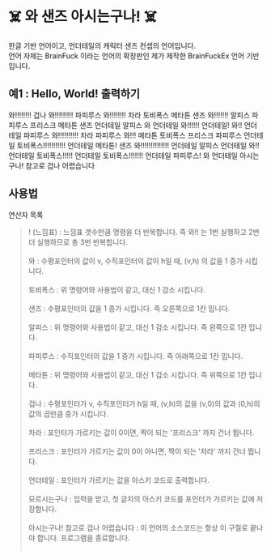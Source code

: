 # ☠️ 와 샌즈 아시는구나! ☠️

한글 기반 언어이고, 언더테일의 캐릭터 샌즈 컨셉의 언어입니다.<br>
언어 자체는 BrainFuck 이라는 언어의 확장판인 제가 제작한 BrainFuckEx 언어 기반입니다.

## 예1 : Hello, World! 출력하기

  와!!!!!!!! 겁나 와!!!!!!!!! 파피루스 와!!!!!!!! 차라 토비폭스 메타톤 샌즈 와!!!!!!! 알피스 파피루스 프리스크 메타톤 샌즈 언더테일 알피스 와 언더테일 와!!!!!! 언더테일! 와!! 언더테일 파피루스 와!!!!!!!!!! 차라 파피루스 와!!! 메타톤 토비폭스 프리스크 파피루스 언더테일 토비폭스!!!!!!!!!!! 언더테일 메타톤! 샌즈 와!!!!!!!!!!!!!! 언더테일 알피스 언더테일 와!! 언더테일 토비폭스!!!!! 언더테일 토비폭스!!!!!!! 언더테일 파피루스! 와 언더테일 아시는구나! 참고로 겁나 어렵습니다
  
## 사용법

연산자 목록
> ! (느낌표) : 느낌표 갯수만큼 명령을 더 반복합니다. 즉 와!! 는 1번 실행하고 2번 더 실행하므로 총 3번 반복합니다. <br> <br>
> 와 : 수평포인터의 값이 v, 수직포인터의 값이 h일 때, (v,h) 의 값을 1 증가 시킵니다. <br> <br>
> 토비폭스 : 위 명령어와 사용법이 같고, 대신 1 감소 시킵니다. <br> <br>
> 샌즈 : 수평포인터의 값을 1 증가 시킵니다. 즉 오른쪽으로 1칸 밉니다. <br> <br>
> 알피스 : 위 명령어와 사용법이 같고, 대신 1 감소 시킵니다. 즉 왼쪽으로 1칸 밉니다. <br> <br>
> 파피루스 : 수직포인터의 값을 1 증가 시킵니다. 즉 아래쪽으로 1칸 밉니다. <br> <br>
> 메타톤 : 위 명령어와 사용법이 같고, 대신 1 감소 시킵니다. 즉 위쪽으로 1칸 밉니다. <br> <br>
> 겁나 : 수평포인터가 v, 수직포인터가 h일 때, (v,h)의 값을 (v,0)의 값과 (0,h)의 값의 곱만큼 증가 시킵니다. <br> <br>
> 차라 : 포인터가 가르키는 값이 0이면, 짝이 되는 '프리스크' 까지 건너 뜁니다. <br> <br>
> 프리스크 : 포인터가 가르키는 값이 0이 아니면, 짝이 되는 '차라' 까지 건너 뜁니다. <br> <br>
> 언더테일 : 포인터가 가르키는 값을 아스키 코드로 출력합니다. <br> <br>
> 모르시는구나 : 입력을 받고, 첫 글자의 아스키 코드를 포인터가 가르키는 값에 저장합니다. <br> <br>
> 아시는구나! 참고로 겁나 어렵습니다 : 이 언어의 소스코드는 항상 이 구절로 끝나야 합니다. 프로그램을 종료합니다. <br> <br>
